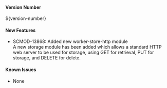 #### Version Number
${version-number}

#### New Features
- SCMOD-13868: Added new worker-store-http module  
  A new storage module has been added which allows a standard HTTP web server to be used for storage, using GET for retrieval, PUT
  for storage, and DELETE for delete.

#### Known Issues
- None
